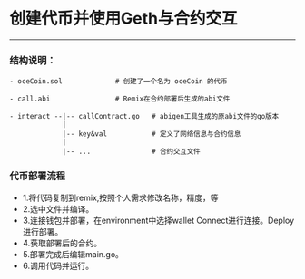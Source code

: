 # 创建代币并使用Geth与合约交互

----
### 结构说明：

    - oceCoin.sol             # 创建了一个名为 oceCoin 的代币

    - call.abi                # Remix在合约部署后生成的abi文件

    - interact --|-- callContract.go   # abigen工具生成的原abi文件的go版本
                 |
                 |-- key&val           # 定义了网络信息与合约信息
                 |
                 |-- ...               # 合约交互文件

### 代币部署流程

- 1.将代码复制到remix,按照个人需求修改名称，精度，等
- 2.选中文件并编译。
- 3.连接钱包并部署，在environment中选择wallet Connect进行连接。Deploy进行部署。
- 4.获取部署后的合约。
- 5.部署完成后编辑main.go。
- 6.调用代码并运行。